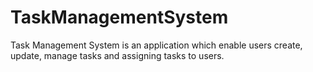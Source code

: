 # TaskManagementSystem
Task Management System is an application which enable users create, update, manage tasks and assigning tasks to users.

